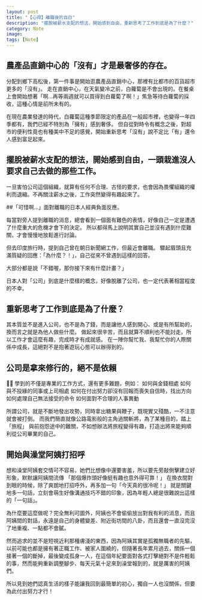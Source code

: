 ```yaml
---
layout: post
title: "【心得】離職後的自白"
description: "擺脫被薪水支配的想法，開始感到自由，重新思考了工作到底是為了什麼？"
category: Note
image: 
tags: [Note]
---
```


## 農產品直銷中心的「沒有」才是最奢侈的存在。

分配到鄉下高松後，第一件事是開始逛農產品直銷中心，那裡有比都市的百貨超市更多的「沒有」。
走在直銷中心，在天氣變冷之前，白蘿蔔是不會出現的。在餐桌上會開始想著「啊...再等兩週就可以買得到白蘿蔔了啊！」焦急等待白蘿蔔的採收，這種心情是前所未有的。

在現在農業發達的時代，白蘿蔔這種季節限定的產品在一般超市裡，也變得一年四季都有，我們已經不特別為「擁有」感到奢侈。
但自從對時令有概念之後，對超市的便利性竟也有種美中不足的感覺，開始重新思考「沒有」說不定比「有」還令人感到富足起來。



## 擺脫被薪水支配的想法，開始感到自由，一頭栽進沒人要求自己去做的那些工作。

一旦害怕公司這個組織，就算有任何不合理、古怪的要求，也會因為畏懼組織的權利而退縮。不再關注薪水之後，工作突然變得有趣起來了。


##「可惜啊...」面對離職的日本人經典負面反應。

每當對旁人提到離職的消息，總會看到一個面有難色的表情，好像自己一定是遭遇了什麼重大的危機才會下的決定。
所以都得馬上說明其實自己並沒有遇到什麼難關，才會慢慢地放鬆進行討論。

但去印度旅行時，提到自己曾在朝日新聞網工作，但最近會離職。
驟起眉頭且充滿質疑的回應：「為什麼？！」，自己從來不曾遇到這樣的回答。

大部分都是說「不錯喔，那你接下來有什麼計畫？」

日本人對「公司」到底是什麼樣的概念，好像脫離了公司，也一定代表著相當程度的不幸。

## 重新思考了工作到底是為了什麼？

其本質並不是進入公司，也不是為了錢，而是讓他人感到開心、或是有所幫助的，換而言之就是為他人做些什麼。
做起來很辛苦，而且就算不順利也不能討走。所以工作才會這麼有趣，完成時才有成就感。
在一陣你幫忙我、我幫忙你的人際關係中成長，這絕對不是抱著遊玩心態可以辦得到的。


## 公司是拿來修行的，絕不是依賴

學到的不僅是專業的工作方式，還有更多難題，例如：
如何與金錢相處
如何與不投緣的同事或上司相處
如何在付出努力卻沒有回報而喪失自信時，找出方向
如何處理自己無法接受的命令
如何面對不合理的人事異動

所謂公司，就是不斷地發出攻勢，同時拿出糖果與鞭子，既現實又殘酷，一不注意就會被打倒。
而我們簡直就像公路電影般的主角過關斬將，為了某種目的，踏上「旅程」
與前抱怨途中的難關，不如想辦法將旅程變得有趣，打造出將來能夠順利從公司畢業的自己。


## 開始與澡堂阿姨打招呼

想和澡堂阿姨套交情可不容易，她們比想像中還要害羞，所以要先旁敲側擊建立好形象，默默讓阿姨間流傳
「那個爆炸頭好像挺有趣也意外得可靠！」
在換衣間對到眼的時候，除了爽朗地打招呼外，再多加一句「今天真的很冷呢！」
就是關鍵地多一句話，立刻會萌生好像溝通技巧不錯的印象，因為年輕人總是很難說出這樣的「一句話」。

為什麼要這麼做呢？完全無利可圖外，阿姨也不會偷偷放出對我有利的消息，而且阿姨間的對話，永遠是自己的身體變差、附近街坊間的八卦，而且還會一直沒完沒了地重複、一點都不會膩。

然而追求的並不是短視近利那種膚淺的東西，因為阿姨其實是孤獨無職者的先驅，以前可能也都是擁有著正職工作、被家人圍繞的，但隨著長年累月過去，關係一個接著一個的斷掉，最後變成孤身一人，在這個年紀要面對各式打擊絕對不是件輕鬆的事，然而能夠重新調整腳步、每天元氣十足來到澡堂報到的，就是厲害的阿姨們。

所以見到她們認真生活的樣子能讓我回到最簡單的初心，獨自一人也沒關係，但要為此付出努力才行！